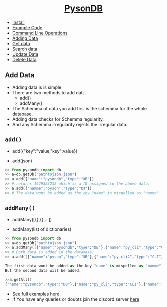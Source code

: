 <h1 align="center"><u>PysonDB</u></h1>

* [Install](https://github.com/fredysomy/pysonDB) 
* [Example Code](https://github.com/fredysomy/pysonDB/tree/master/example) 
* [Command Line Operations](https://fredysomy.me/pysonDB/docs/cli) 
* [Adding Data](https://fredysomy.me/pysonDB/docs/add) 
* [Get data](https://fredysomy.me/pysonDB/docs/get) 
* [Search data](https://fredysomy.me/pysonDB/docs/re_search) 
* [Update Data](https://fredysomy.me/pysonDB/docs/update) 
* [Delete Data](https://fredysomy.me/pysonDB/docs/delete)


<h2>Add Data</h2>

* Adding data is is simple.
* There are two methods to add data.
  * add()
  * addMany()
* The Schemma of data you add first is the schemma for the whole database.
* Adding data checks for Schemma regularity.
* And any Schemma irregularity rejects the irregular data.

<h2><code>add()</code></h2>

* add({"key":"value,"key":value})

* add(json)

```python
>> from pysondb import db
>> a=db.getDb("pathtojson.json")
>> a.add({"name":"pysondb","type":"DB"})
>> # returns 1929323232 which is a ID assigned to the above data.
>> a.add({"namme":"pyson","type":"DB"})
>> # The data wont be added as the key "name" is mispelled as "namme"

```
<h2><code>addMany()</code></h2>

* addMany([{},{},...])

* addMany(list of dictionaries)

```python
>> from pysondb import db
>> a=db.getDb("pathtojson.json")
>> a.addMany([{"name":"pysondb","type":"DB"},{"name":"py_cli","type":"CLI"}])
>> # Both data is added in the database.
>> a.add([{"namme":"pyson","type":"DB"},{"name":"py_cli2","type":"CLI"}])

The first data wont be added as the key "name" is mispelled as "namme"
But the second data will be added.

>>a.getAll()
{"name":"pysondb","type":"DB"},{"name":"py_cli","type":"CLI"},{"name":"py_cli2","type":"CLI"}]
```
* See full examples [here](https://github.com/fredysomy/pysonDB/example).
* If You have any queries or doubts join the discord server [here](https://discord.gg/SZyk2dCgwg)